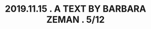 ---
templateKey: post
title: 2019.11.15 . A TEXT BY BARBARA ZEMAN . 5/12
en: >-
  Their eyes bulge somewhat, though perhaps it’s just the deep shadow that makes it seem that way. The children lead and the dogs follow directly behind, despite having no leashes around their necks; they move slowly in the shadow of the noise barrier, only leaving it when they reach the edge of a cemetery.
fr: >-
  Leurs yeux paraissent exorbités, mais c’est peut-être la profondeur de l’ombre qui donne cette impression. Les enfants avancent, les chiens marchent fidèlement dans leurs pas même s’ils ne sont pas tenus en laisse. Ils marchent lentement à l’ombre du mur qu’ils ne quittent que lorsqu'ils atteignent l’entrée d’un cimetière.
---